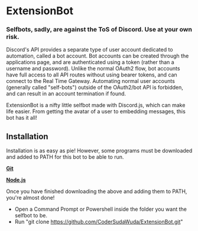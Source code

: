 # ExtensionBot

### Selfbots, sadly, are against the ToS of Discord. Use at your own risk.
Discord's API provides a separate type of user account dedicated to automation, called a bot account. Bot accounts can be created through the applications page, and are authenticated using a token (rather than a username and password). Unlike the normal OAuth2 flow, bot accounts have full access to all API routes without using bearer tokens, and can connect to the Real Time Gateway. Automating normal user accounts (generally called "self-bots") outside of the OAuth2/bot API is forbidden, and can result in an account termination if found.

ExtensionBot is a nifty little selfbot made with Discord.js, which can make life easier. From getting the avatar of a user to embedding messages, this bot
has it all!

## Installation
Installation is as easy as pie! However, some programs must be downloaded and added to PATH for this bot to be able to run.

**[Git](https://git-scm.com/download)**

**[Node.js](https://nodejs.org/en/)**

Once you have finished downloading the above and adding them to PATH, you're almost done!

- Open a Command Prompt or Powershell inside the folder you want the selfbot to be.
- Run "git clone https://github.com/CoderSudaWuda/ExtensionBot.git"